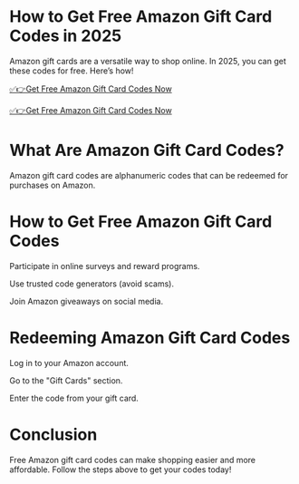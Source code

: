 # How to Get Free Amazon Gift Card Codes in 2025
Amazon gift cards are a versatile way to shop online. In 2025, you can get these codes for free. Here’s how!

[✅👉Get Free Amazon Gift Card Codes Now](https://telegra.ph/Gift-Card-Link-02-19)

[✅👉Get Free Amazon Gift Card Codes Now](https://telegra.ph/Gift-Card-Link-02-19)

# What Are Amazon Gift Card Codes?
Amazon gift card codes are alphanumeric codes that can be redeemed for purchases on Amazon.

# How to Get Free Amazon Gift Card Codes

Participate in online surveys and reward programs.

Use trusted code generators (avoid scams).

Join Amazon giveaways on social media.

# Redeeming Amazon Gift Card Codes

Log in to your Amazon account.

Go to the "Gift Cards" section.

Enter the code from your gift card.

# Conclusion
Free Amazon gift card codes can make shopping easier and more affordable. Follow the steps above to get your codes today!

